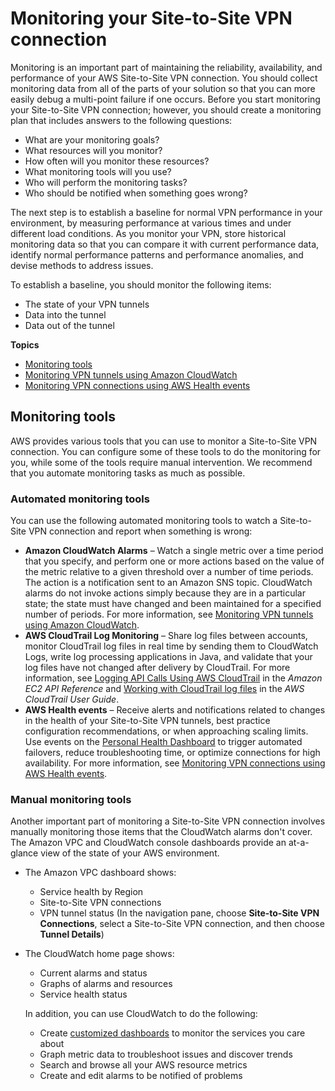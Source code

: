 # Monitoring your Site\-to\-Site VPN connection<a name="monitoring-overview-vpn"></a>

Monitoring is an important part of maintaining the reliability, availability, and performance of your AWS Site\-to\-Site VPN connection\. You should collect monitoring data from all of the parts of your solution so that you can more easily debug a multi\-point failure if one occurs\. Before you start monitoring your Site\-to\-Site VPN connection; however, you should create a monitoring plan that includes answers to the following questions:
+ What are your monitoring goals?
+ What resources will you monitor?
+ How often will you monitor these resources?
+ What monitoring tools will you use?
+ Who will perform the monitoring tasks?
+ Who should be notified when something goes wrong?

The next step is to establish a baseline for normal VPN performance in your environment, by measuring performance at various times and under different load conditions\. As you monitor your VPN, store historical monitoring data so that you can compare it with current performance data, identify normal performance patterns and performance anomalies, and devise methods to address issues\.

To establish a baseline, you should monitor the following items:
+ The state of your VPN tunnels
+ Data into the tunnel
+ Data out of the tunnel

**Topics**
+ [Monitoring tools](#monitoring-automated-manual)
+ [Monitoring VPN tunnels using Amazon CloudWatch](monitoring-cloudwatch-vpn.md)
+ [Monitoring VPN connections using AWS Health events](monitoring-vpn-health-events.md)

## Monitoring tools<a name="monitoring-automated-manual"></a>

AWS provides various tools that you can use to monitor a Site\-to\-Site VPN connection\. You can configure some of these tools to do the monitoring for you, while some of the tools require manual intervention\. We recommend that you automate monitoring tasks as much as possible\.

### Automated monitoring tools<a name="monitoring-automated_tools"></a>

You can use the following automated monitoring tools to watch a Site\-to\-Site VPN connection and report when something is wrong:
+ **Amazon CloudWatch Alarms** – Watch a single metric over a time period that you specify, and perform one or more actions based on the value of the metric relative to a given threshold over a number of time periods\. The action is a notification sent to an Amazon SNS topic\. CloudWatch alarms do not invoke actions simply because they are in a particular state; the state must have changed and been maintained for a specified number of periods\. For more information, see [Monitoring VPN tunnels using Amazon CloudWatch](monitoring-cloudwatch-vpn.md)\.
+ **AWS CloudTrail Log Monitoring** – Share log files between accounts, monitor CloudTrail log files in real time by sending them to CloudWatch Logs, write log processing applications in Java, and validate that your log files have not changed after delivery by CloudTrail\. For more information, see [Logging API Calls Using AWS CloudTrail](https://docs.aws.amazon.com/AWSEC2/latest/APIReference/using-cloudtrail.html) in the *Amazon EC2 API Reference* and [Working with CloudTrail log files](https://docs.aws.amazon.com/awscloudtrail/latest/userguide/cloudtrail-working-with-log-files.html) in the *AWS CloudTrail User Guide*\.
+ **AWS Health events** – Receive alerts and notifications related to changes in the health of your Site\-to\-Site VPN tunnels, best practice configuration recommendations, or when approaching scaling limits\. Use events on the [Personal Health Dashboard](https://docs.aws.amazon.com/health/latest/ug/what-is-aws-health.html) to trigger automated failovers, reduce troubleshooting time, or optimize connections for high availability\. For more information, see [Monitoring VPN connections using AWS Health events](monitoring-vpn-health-events.md)\.

### Manual monitoring tools<a name="monitoring-manual-tools"></a>

Another important part of monitoring a Site\-to\-Site VPN connection involves manually monitoring those items that the CloudWatch alarms don't cover\. The Amazon VPC and CloudWatch console dashboards provide an at\-a\-glance view of the state of your AWS environment\. 
+ The Amazon VPC dashboard shows:
  + Service health by Region
  + Site\-to\-Site VPN connections
  + VPN tunnel status \(In the navigation pane, choose **Site\-to\-Site VPN Connections**, select a Site\-to\-Site VPN connection, and then choose **Tunnel Details**\)
+ The CloudWatch home page shows:
  + Current alarms and status
  + Graphs of alarms and resources
  + Service health status

  In addition, you can use CloudWatch to do the following: 
  + Create [customized dashboards](https://docs.aws.amazon.com/AmazonCloudWatch/latest/DeveloperGuide/CloudWatch_Dashboards.html) to monitor the services you care about
  + Graph metric data to troubleshoot issues and discover trends
  + Search and browse all your AWS resource metrics
  + Create and edit alarms to be notified of problems